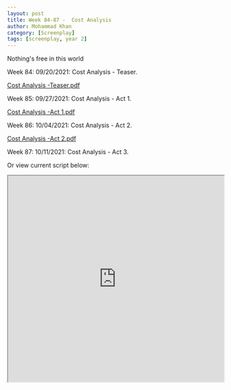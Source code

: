 ```yaml
---
layout: post
title: Week 84-87 -  Cost Analysis
author: Mohammad Khan
category: [Screenplay]
tags: [screenplay, year 2]
---
```

Nothing's free in this world

<p>Week 84: 09/20/2021: Cost Analysis - Teaser.</p>
<p><a href="https://drive.google.com/file/d/1IVgXB4IxcDys76_Tv-nWBGs8RXI6epNm/view?usp=sharing">
 Cost Analysis -Teaser.pdf</a></p> 

<p>Week 85: 09/27/2021: Cost Analysis - Act 1.</p>
<p><a href="https://drive.google.com/file/d/1gQXCPuksmPRg1BAiMpbUvc_8AcYMJdug/view?usp=sharing">Cost Analysis -Act 1.pdf</a></p>

<p>Week 86: 10/04/2021: Cost Analysis - Act 2.</p>
<p><a href="https://drive.google.com/file/d/1PgsFV1CFrGkTMg_v5kTkFZ0WmGYAUMZi/view?usp=sharing">Cost Analysis -Act 2.pdf</a></p>

<p>Week 87: 10/11/2021: Cost Analysis - Act 3.</p>
<!-- <p><a href="https://drive.google.com/file/d/1c0KgOCyHTKm_mxWloOLbZRsOqi75MmKL/view?usp=sharing">Cost Analysis -Act 3.pdf</a></p> -->


Or view current script below: 
<iframe src="https://drive.google.com/file/d/1PgsFV1CFrGkTMg_v5kTkFZ0WmGYAUMZi/preview" width="100%" height="480" allow="autoplay"></iframe>